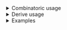 <details>
<summary style="display: list-item;">Combinatoric usage</summary>

```no_run
# use bpaf::*;
# #[allow(dead_code)]
#[derive(Debug, Clone)]
pub struct Options {
    argument: Vec<u32>,
    switches: Vec<bool>,
}

pub fn options() -> OptionParser<Options> {
    let argument = long("argument")
        .help("important argument")
        .argument("ARG")
        .many();
    let switches = long("switch").help("some switch").switch().many();
    construct!(Options { argument, switches }).to_options()
}
```

</details>
<details>
<summary style="display: list-item;">Derive usage</summary>

```no_run
# use bpaf::*;
# #[allow(dead_code)]
#[derive(Debug, Clone, Bpaf)]
#[bpaf(options)]
pub struct Options {
    /// important argument
    argument: Vec<u32>,
    /// some switch
    #[bpaf(long("switch"), switch)]
    switches: Vec<bool>,
}
```

</details>
<details>
<summary style="display: list-item;">Examples</summary>


Run inner parser as many times as possible collecting all the new results
```console
% app --argument 10 --argument 20
Options { argument: [10, 20], switches: [] }
```

If there's no matching parsers - it would produce an empty vector
```console
% app 
Options { argument: [], switches: [] }
```

For parsers that can succeed without consuming anything such as `flag` or `switch` - `many`
only collects values as long as they produce something
```console
% app --switch --switch
Options { argument: [], switches: [true, true] }
```

In usage lines `many` items are indicated with `...`
```console
% app --help
Usage: --argument ARG... [--switch]...

Available options:
        --argument <ARG>  important argument
        --switch          some switch
    -h, --help            Prints help information
```

</details>
